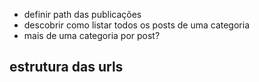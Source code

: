 * definir path das publicações
* descobrir como listar todos os posts de uma categoria
* mais de uma categoria por post?

## estrutura das urls


